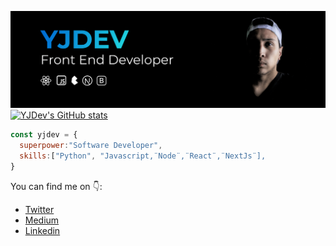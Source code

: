 ![yjdev](https://github.com/YisusJuarez/YisusJuarez/blob/media/githubmedia/yjdev_profile.png)
[![YJDev's GitHub stats](https://github-readme-stats.vercel.app/api?username=YisusJuarez)](https://github.com/YisusJuarez/github-readme-stats)

```js
const yjdev = {
  superpower:"Software Developer",
  skills:["Python", "Javascript,¨Node¨,¨React¨,¨NextJs¨],
}

```


You can find me on 👇:
- [Twitter](https://twitter.com/YJDev_)
- [Medium](https://yjdev.medium.com/)
- [Linkedin](https://www.linkedin.com/in/yjdev)
<!--
**YisusJuarez/YisusJuarez** is a ✨ _special_ ✨ repository because its `README.md` (this file) appears on your GitHub profile.

Here are some ideas to get you started:

- 🔭 I’m currently working on ...
- 🌱 I’m currently learning ...
- 👯 I’m looking to collaborate on ...
- 🤔 I’m looking for help with ...
- 💬 Ask me about ...
- 📫 How to reach me: ...
- 😄 Pronouns: ...
- ⚡ Fun fact: ...
-->
